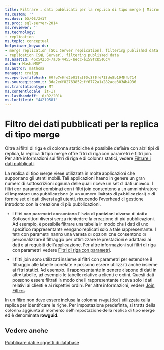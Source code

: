```yaml
---
title: Filtrare i dati pubblicati per la replica di tipo merge | Microsoft Docs
ms.custom: ''
ms.date: 03/06/2017
ms.prod: sql-server-2014
ms.reviewer: ''
ms.technology:
- replication
ms.topic: conceptual
helpviewer_keywords:
- merge replication [SQL Server replication], filtering published data
- replication [SQL Server], filtering published data
ms.assetid: 46c5023d-7a3b-4455-becc-e159fcb5d6c4
author: MashaMSFT
ms.author: mathoma
manager: craigg
ms.openlocfilehash: 60fe7e6fd2b818c653c3f5fd713de5b1945fb714
ms.sourcegitcommit: 3da2edf82763852cff6772a1a282ace3034b4936
ms.translationtype: MT
ms.contentlocale: it-IT
ms.lasthandoff: 10/02/2018
ms.locfileid: "48219581"
---
```

# <a name="filter-published-data-for-merge-replication"></a>Filtro dei dati pubblicati per la replica di tipo merge
  Oltre ai filtri di riga e di colonna statici che è possibile definire con altri tipi di replica, la replica di tipo merge offre filtri di riga con parametri e filtri join. Per altre informazioni sui filtri di riga e di colonna statici, vedere [Filtrare i dati pubblicati](../publish/filter-published-data.md).  
  
 La replica di tipo merge viene utilizzata in molte applicazioni che supportano gli utenti mobili. Tali applicazioni hanno in genere un gran numero di sottoscrizioni ognuna delle quali riceve un set di dati univoco. I filtri con parametri combinati con i filtri join consentono a un amministratore di impostare una pubblicazione (o un numero limitato di pubblicazioni) e di fornire set di dati diversi agli utenti, riducendo l'overhead di gestione introdotto con la creazione di più pubblicazioni.  
  
-   I filtri con parametri consentono l'invio di partizioni diverse di dati a Sottoscrittori diversi senza richiedere la creazione di più pubblicazioni. Ad esempio, è possibile filtrare una tabella in modo che i dati di uno specifico rappresentante vengano replicati solo a tale rappresentante. I filtri con parametri hanno una varietà di opzioni che consentono di personalizzare il filtraggio per ottimizzare le prestazioni e adattarsi ai dati e ai requisiti dell'applicazione. Per altre informazioni sui filtri di riga con parametri, vedere [Filtri di riga con parametri](parameterized-filters-parameterized-row-filters.md).  
  
-   I filtri join sono utilizzati insieme ai filtri con parametri per estendere il filtraggio alle tabelle correlate e possono essere utilizzati anche insieme ai filtri statici. Ad esempio, il rappresentante in genere dispone di dati in altre tabelle, ad esempio le tabelle relative a clienti e ordini. Questi dati possono essere filtrati in modo che il rappresentante riceva solo i dati relativi ai clienti e ai rispettivi ordini. Per altre informazioni, vedere [Join Filters](join-filters.md).  
  
 In un filtro non deve essere inclusa la colonna `rowguidcol` utilizzata dalla replica per identificare le righe. Per impostazione predefinita, si tratta della colonna aggiunta al momento dell'impostazione della replica di tipo merge ed è denominata **rowguid**.  
  
## <a name="see-also"></a>Vedere anche  
 [Pubblicare dati e oggetti di database](../publish/publish-data-and-database-objects.md)  
  
  
